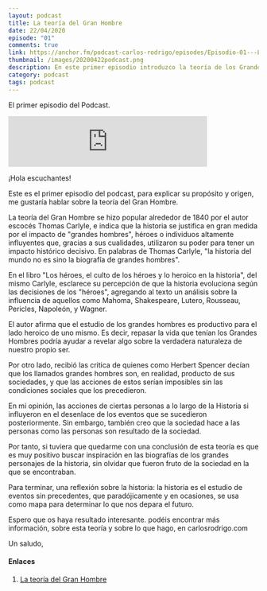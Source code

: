 ```yaml
---
layout: podcast
title: La teoría del Gran Hombre
date: 22/04/2020
episode: "01"
comments: true
link: https://anchor.fm/podcast-carlos-rodrigo/episodes/Episodio-01---La-teora-de-los-Grandes-Hombres-ed4693
thumbnail: /images/20200422podcast.png
description: En este primer episodio introduzco la teoría de los Grandes Hombres de Thomas Carlyle. Esta teoría marca el sentido y objetivo de este podcast.
category: podcast
tags: podcast
---
```


El primer episodio del Podcast.

<!--more-->


<iframe src="https://anchor.fm/podcast-carlos-rodrigo/embed/episodes/Episodio-01---La-teora-de-los-Grandes-Hombres-ed4693" height="102px" width="400px" frameborder="0" scrolling="no"></iframe>

¡Hola escuchantes!

Este es el primer episodio del podcast, para explicar su propósito y origen, me gustaría hablar sobre la teoría del Gran Hombre.

La teoría del Gran Hombre se hizo popular alrededor de 1840 por el autor escocés Thomas Carlyle, e indica que la historia se justifica en gran medida por el impacto de "grandes hombres", héroes o individuos altamente influyentes que, gracias a sus cualidades, utilizaron su poder para tener un impacto histórico decisivo. En palabras de Thomas Carlyle, "la historia del mundo no es sino la biografía de grandes hombres". 

En el libro "Los héroes, el culto de los héroes y lo heroico en la historia", del mismo Carlyle, esclarece su percepción de que la historia evoluciona según las decisiones de los "héroes", agregando al texto un análisis sobre la influencia de aquellos como Mahoma, Shakespeare, Lutero, Rousseau, Pericles, Napoleón, y Wagner. 

El autor afirma que el estudio de los grandes hombres es productivo para el lado heroico de uno mismo. Es decir, repasar la vida que tenían los Grandes Hombres podría ayudar a revelar algo sobre la verdadera naturaleza de nuestro propio ser.

Por otro lado, recibió las critica de quienes como Herbert Spencer decían que los llamados grandes hombres son, en realidad, producto de sus sociedades, y que las acciones de estos serían imposibles sin las condiciones sociales que los precedieron. 

En mi opinión, las acciones de ciertas personas a lo largo de la Historia si influyeron en el desenlace de los eventos que se sucedieron posteriormente. Sin embargo, también creo que la sociedad hace a las personas como las personas son resultado de la sociedad. 

Por tanto, si tuviera que quedarme con una conclusión de esta teoría es que es muy positivo buscar inspiración en las biografías de los grandes personajes de la historia, sin olvidar que fueron fruto de la sociedad en la que se encontraban.

Para terminar, una reflexión sobre la historia: la historia es el estudio de eventos sin precedentes, que paradójicamente y en ocasiones, se usa como mapa para determinar lo que nos depara el futuro.

Espero que os haya resultado interesante. podéis encontrar más información, sobre esta teoría y sobre lo que hago, en carlosrodrigo.com

Un saludo,

#### Enlaces

1. [La teoría del Gran Hombre](https://www.wikiwand.com/es/Teor%C3%ADa_del_Gran_Hombre)
